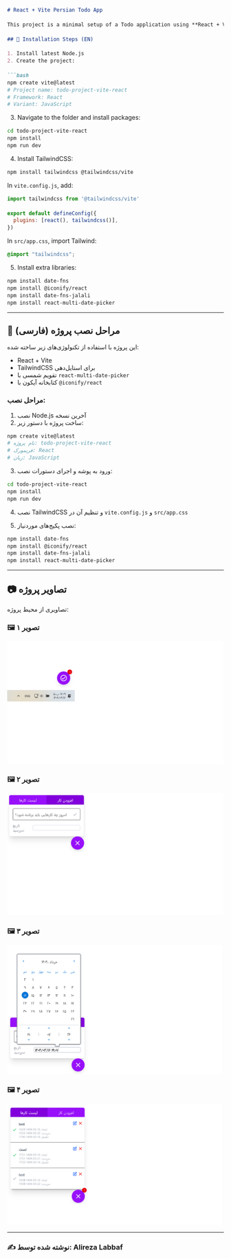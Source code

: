 

````markdown
# React + Vite Persian Todo App

This project is a minimal setup of a Todo application using **React + Vite**, configured with **TailwindCSS**, **Jalali calendar**, and some essential packages for Persian users.

## 🔧 Installation Steps (EN)

1. Install latest Node.js
2. Create the project:

```bash
npm create vite@latest
# Project name: todo-project-vite-react
# Framework: React
# Variant: JavaScript
````

3. Navigate to the folder and install packages:

```bash
cd todo-project-vite-react
npm install
npm run dev
```

4. Install TailwindCSS:

```bash
npm install tailwindcss @tailwindcss/vite
```

In `vite.config.js`, add:

```js
import tailwindcss from '@tailwindcss/vite'

export default defineConfig({
  plugins: [react(), tailwindcss()],
})
```

In `src/app.css`, import Tailwind:

```css
@import "tailwindcss";
```

5. Install extra libraries:

```bash
npm install date-fns
npm install @iconify/react
npm install date-fns-jalali
npm install react-multi-date-picker
```

---

## 📝 مراحل نصب پروژه (فارسی)

این پروژه با استفاده از تکنولوژی‌های زیر ساخته شده:

* React + Vite
* TailwindCSS برای استایل‌دهی
* تقویم شمسی با `react-multi-date-picker`
* کتابخانه آیکون با `@iconify/react`

### مراحل نصب:

1. نصب Node.js آخرین نسخه
2. ساخت پروژه با دستور زیر:

```bash
npm create vite@latest
# نام پروژه: todo-project-vite-react
# فریمورک: React
# زبان: JavaScript
```

3. ورود به پوشه و اجرای دستورات نصب:

```bash
cd todo-project-vite-react
npm install
npm run dev
```

4. نصب TailwindCSS و تنظیم آن در `vite.config.js` و `src/app.css`

5. نصب پکیج‌های موردنیاز:

```bash
npm install date-fns
npm install @iconify/react
npm install date-fns-jalali
npm install react-multi-date-picker
```

---

## 📷 تصاویر پروژه

تصاویری از محیط پروژه:

### 🖼️ تصویر ۱

![Todo Screenshot 1](images/screenshot1.png)

### 🖼️ تصویر ۲

![Todo Screenshot 2](images/screenshot2.png)

### 🖼️ تصویر ۳

<img src="images/screenshot3.png" width="500" />

### 🖼️ تصویر ۴

<img src="images/screenshot4.png" width="500" />

---

### ✍️ نوشته شده توسط: Alireza Labbaf

````

